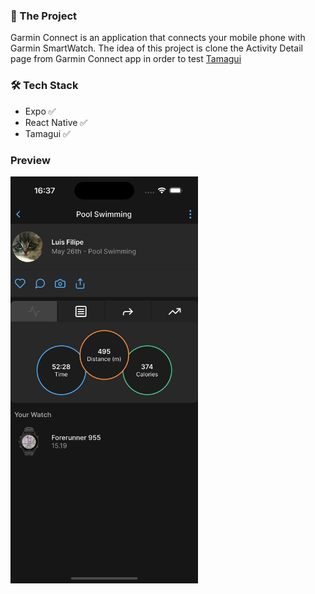 ### 🌄 The Project

Garmin Connect is an application that connects your mobile phone with Garmin SmartWatch. 
The idea of this project is clone the Activity Detail page from Garmin Connect app in order to test [Tamagui](https://tamagui.dev/)

### 🛠 Tech Stack

- Expo ✅
- React Native ✅
- Tamagui ✅

### Preview

<img src="./assets/preview.png" alt="App Preview" width="300" />
